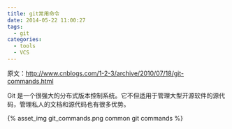 ```yaml
---
title: git常用命令
date: 2014-05-22 11:00:27
tags:
  - git
categories:
  - tools
  - VCS
---
```


原文：<http://www.cnblogs.com/1-2-3/archive/2010/07/18/git-commands.html>

Git 是一个很强大的分布式版本控制系统。它不但适用于管理大型开源软件的源代码，管理私人的文档和源代码也有很多优势。

{% asset_img git_commands.png common git commands %}
